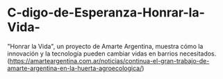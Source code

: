 # C-digo-de-Esperanza-Honrar-la-Vida-
"Honrar la Vida", un proyecto de Amarte Argentina, muestra cómo la innovación y la tecnología pueden cambiar vidas en barrios necesitados.
(https://amarteargentina.com.ar/noticias/continua-el-gran-trabajo-de-amarte-argentina-en-la-huerta-agroecologica/)

